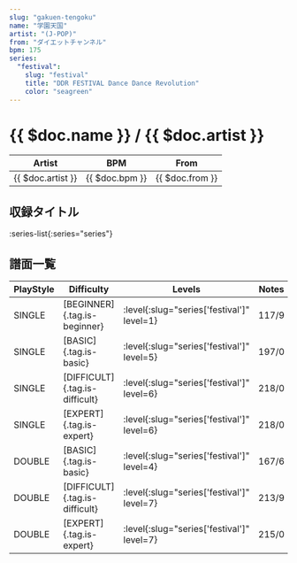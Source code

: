```yaml
---
slug: "gakuen-tengoku"
name: "学園天国"
artist: "(J-POP)"
from: "ダイエットチャンネル"
bpm: 175
series:
  "festival":
    slug: "festival"
    title: "DDR FESTIVAL Dance Dance Revolution"
    color: "seagreen"
---
```


# {{ $doc.name }} / {{ $doc.artist }}

|Artist|BPM|From|
|------|---|----|
|{{ $doc.artist }}|{{ $doc.bpm }}|{{ $doc.from }}|

## 収録タイトル

:series-list{:series="series"}

## 譜面一覧

|PlayStyle|Difficulty|Levels|Notes|Movie|
|---------|----------|------|-----|-----|
|SINGLE|[BEGINNER]{.tag.is-beginner}|:level{:slug="series['festival']" level=1}|117/9||
|SINGLE|[BASIC]{.tag.is-basic}|:level{:slug="series['festival']" level=5}|197/0||
|SINGLE|[DIFFICULT]{.tag.is-difficult}|:level{:slug="series['festival']" level=6}|218/0||
|SINGLE|[EXPERT]{.tag.is-expert}|:level{:slug="series['festival']" level=6}|218/0||
|DOUBLE|[BASIC]{.tag.is-basic}|:level{:slug="series['festival']" level=4}|167/6||
|DOUBLE|[DIFFICULT]{.tag.is-difficult}|:level{:slug="series['festival']" level=7}|213/9||
|DOUBLE|[EXPERT]{.tag.is-expert}|:level{:slug="series['festival']" level=7}|215/0||
